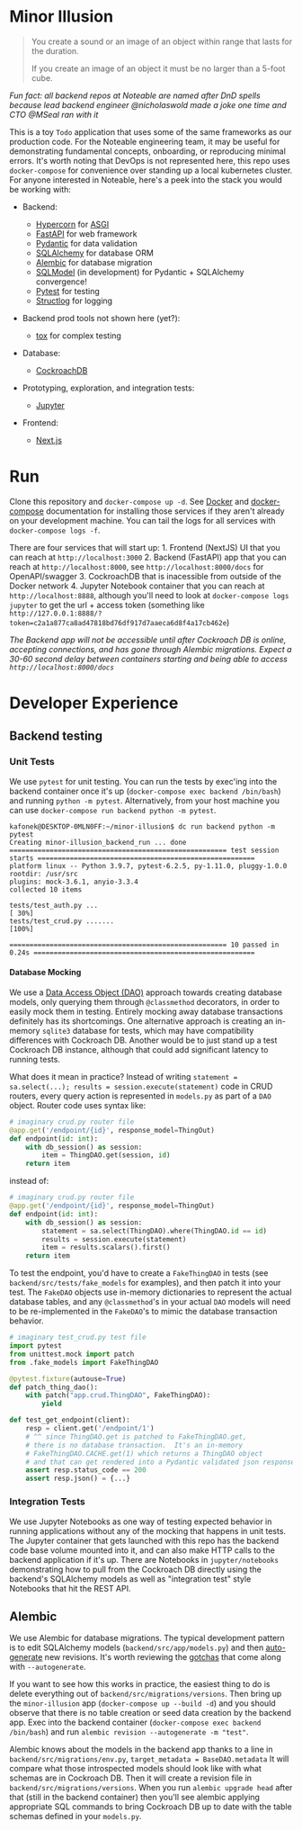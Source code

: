 # Minor Illusion

> You create a sound or an image of an object 
> within range that lasts for the duration.
> 
> If you create an image of an object
> it must be no larger than a 5-foot cube.

*Fun fact: all backend repos at Noteable are named after DnD spells because lead backend engineer @nicholaswold made a joke one time and CTO @MSeal ran with it*


This is a toy `Todo` application that uses some of the same frameworks as our production code.  For the Noteable engineering team, it may be useful for demonstrating fundamental concepts, onboarding, or reproducing minimal errors.  It's worth noting that DevOps is not represented here, this repo uses `docker-compose` for convenience over standing up a local kubernetes cluster.  For anyone interested in Noteable, here's a peek into the stack you would be working with:

  * Backend:
    * [Hypercorn](https://pgjones.gitlab.io/hypercorn/) for [ASGI](https://asgi.readthedocs.io/en/latest/)
    * [FastAPI](https://fastapi.tiangolo.com/) for web framework
    * [Pydantic](https://pydantic-docs.helpmanual.io/) for data validation
    * [SQLAlchemy](https://www.sqlalchemy.org/) for database ORM
    * [Alembic](https://alembic.sqlalchemy.org/en/latest/) for database migration
    * [SQLModel](https://sqlmodel.tiangolo.com/) (in development) for Pydantic + SQLAlchemy convergence!
    * [Pytest](https://docs.pytest.org/) for testing
    * [Structlog](https://www.structlog.org/en/stable/) for logging

  * Backend prod tools not shown here (yet?):
    * [tox](https://tox.wiki/en/latest/index.html) for complex testing
    
  * Database:
    * [CockroachDB](https://www.cockroachlabs.com/) 

  * Prototyping, exploration, and integration tests:
    * [Jupyter](https://jupyter-docker-stacks.readthedocs.io/en/latest/)

  * Frontend:
    * [Next.js](https://nextjs.org/)
  

# Run

Clone this repository and `docker-compose up -d`.  See [Docker](https://docs.docker.com/get-docker/) and [docker-compose](https://docs.docker.com/compose/install/) documentation for installing those services if they aren't already on your development machine.  You can tail the logs for all services with `docker-compose logs -f`.

There are four services that will start up:
    1. Frontend (NextJS) UI that you can reach at `http://localhost:3000`
    2. Backend (FastAPI) app that you can reach at `http://localhost:8000`, see `http://localhost:8000/docs` for OpenAPI/swagger
    3. CockroachDB that is inacessible from outside of the Docker network
    4. Jupyter Notebook container that you can reach at `http://localhost:8888`, although you'll need to look at `docker-compose logs jupyter` to get the url + access token (something like `http://127.0.0.1:8888/?token=c2a1a877ca8ad47818bd76df917d7aaeca6d8f4a17cb462e`)

*The Backend app will not be accessible until after Cockroach DB is online, accepting connections, and has gone through Alembic migrations.  Expect a 30-60 second delay between containers starting and being able to access `http://localhost:8000/docs`*


# Developer Experience

## Backend testing

### Unit Tests

We use `pytest` for unit testing.  You can run the tests by exec'ing into the backend container once it's up (`docker-compose exec backend /bin/bash`) and running `python -m pytest`.  Alternatively, from your host machine you can use `docker-compose run backend python -m pytest`.

```
kafonek@DESKTOP-0MLN0FF:~/minor-illusion$ dc run backend python -m pytest
Creating minor-illusion_backend_run ... done
====================================================== test session starts ======================================================
platform linux -- Python 3.9.7, pytest-6.2.5, py-1.11.0, pluggy-1.0.0
rootdir: /usr/src
plugins: mock-3.6.1, anyio-3.3.4
collected 10 items                                                                                                              

tests/test_auth.py ...                                                                                                    [ 30%]
tests/test_crud.py .......                                                                                                [100%]

====================================================== 10 passed in 0.24s =======================================================
```

#### Database Mocking

We use a [Data Access Object (DAO)](https://en.wikipedia.org/wiki/Data_access_object) approach towards creating database models, only querying them through `@classmethod` decorators, in order to easily mock them in testing.  Entirely mocking away database transactions definitely has its shortcomings. One alternative approach is creating an in-memory `sqlite3` database for tests, which may have compatibility differences with Cockroach DB.  Another would be to just stand up a test Cockroach DB instance, although that could add significant latency to running tests.  

What does it mean in practice?  Instead of writing `statement = sa.select(...); results = session.execute(statement)` code in CRUD routers, every query action is represented in `models.py` as part of a `DAO` object.  Router code uses syntax like:

```python
# imaginary crud.py router file
@app.get('/endpoint/{id}', response_model=ThingOut)
def endpoint(id: int):
    with db_session() as session:
        item = ThingDAO.get(session, id)
    return item
```    

instead of:

```python
# imaginary crud.py router file
@app.get('/endpoint/{id}', response_model=ThingOut)
def endpoint(id: int):
    with db_session() as session:
        statement = sa.select(ThingDAO).where(ThingDAO.id == id)
        results = session.execute(statement)
        item = results.scalars().first()
    return item
```

To test the endpoint, you'd have to create a `FakeThingDAO` in tests (see `backend/src/tests/fake_models` for examples), and then patch it into your test.  The `FakeDAO` objects use in-memory dictionaries to represent the actual database tables, and any `@classmethod`'s in your actual `DAO` models will need to be re-implemented in the `FakeDAO`'s to mimic the database transaction behavior.

```python
# imaginary test_crud.py test file
import pytest
from unittest.mock import patch
from .fake_models import FakeThingDAO

@pytest.fixture(autouse=True)
def patch_thing_dao():
    with patch("app.crud.ThingDAO", FakeThingDAO):
        yield

def test_get_endpoint(client):
    resp = client.get('/endpoint/1')
    # ^^ since ThingDAO.get is patched to FakeThingDAO.get, 
    # there is no database transaction.  It's an in-memory
    # FakeThingDAO.CACHE.get(1) which returns a ThingDAO object
    # and that can get rendered into a Pydantic validated json response
    assert resp.status_code == 200
    assert resp.json() = {...}
```


### Integration Tests

We use Jupyter Notebooks as one way of testing expected behavior in running applications without any of the mocking that happens in unit tests.  The Jupyter container that gets launched with this repo has the backend code base volume mounted into it, and can also make HTTP calls to the backend application if it's up.  There are Notebooks in `jupyter/notebooks` demonstrating how to pull from the Cockroach DB directly using the backend's SQLAlchemy models as well as "integration test" style Notebooks that hit the REST API.

## Alembic

We use Alembic for database migrations.  The typical development pattern is to edit SQLAlchemy models (`backend/src/app/models.py`) and then [auto-generate](https://alembic.sqlalchemy.org/en/latest/autogenerate.html#auto-generating-migrations) new revisions.  It's worth reviewing the [gotchas](https://alembic.sqlalchemy.org/en/latest/autogenerate.html#what-does-autogenerate-detect-and-what-does-it-not-detect) that come along with `--autogenerate`.

If you want to see how this works in practice, the easiest thing to do is delete everything out of `backend/src/migrations/versions`.  Then bring up the `minor-illusion` app (`docker-compose up --build -d`) and you should observe that there is no table creation or seed data creation by the backend app.  Exec into the backend container (`docker-compose exec backend /bin/bash`) and run `alembic revision --autogenerate -m "test"`. 

Alembic knows about the models in the backend app thanks to a line in `backend/src/migrations/env.py`, `target_metadata = BaseDAO.metadata`  It will compare what those introspected models should look like with what schemas are in Cockroach DB.  Then it will create a revision file in `backend/src/migrations/versions`.  When you run `alembic upgrade head` after that (still in the backend container) then you'll see alembic applying appropriate SQL commands to bring Cockroach DB up to date with the table schemas defined in your `models.py`.